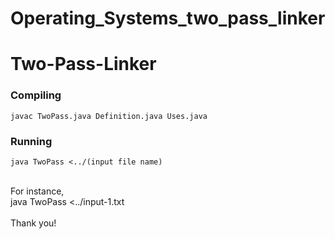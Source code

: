 # Operating_Systems_two_pass_linker
Two-Pass-Linker
===============


### Compiling
```
javac TwoPass.java Definition.java Uses.java
```

### Running

```
java TwoPass <../(input file name)
```
<br>
For instance, </br>
java TwoPass <../input-1.txt
<br></br>
Thank you!
<br></br>

